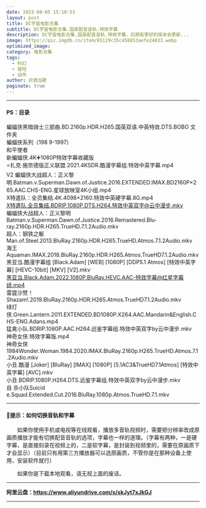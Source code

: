 ```yaml
---
date: 2023-08-05 15:10:53
layout: post
title: DC宇宙电影合集
subtitle: DC宇宙电影合集.国英配音音轨.特效字幕
description: DC宇宙电影合集.国英配音音轨.特效字幕，后期有更好的版本会更新...
image: https://pic.imgdb.cn/item/65129c35c458853aefe24833.webp
optimized_image: 
category: 电影合集
tags:
  - 科幻
  - 冒险
  - 动作
author: 对酒当歌
paginate: true
---
```



---

#### PS：目录

蝙蝠侠黑暗骑士三部曲.BD.2160p.HDR.H265.国英双语.中英特效.DTS.BOBO 文件夹  
蝙蝠侠系列（198 9-1997）  
和平使者  
新蝙蝠侠.4K➕1080P特效字幕收藏版  
⭐扎克·施奈德版正义联盟.2021.4KSDR.酷漫字幕组.特效中英字幕.mp4  
V2 蝙蝠侠大战超人：正义黎明.Batman.v.Superman.Dawn.of.Justice.2016.EXTENDED.IMAX.BD2160P×265.AAC.CHS-ENG.星球放映室4K小组.mp4  
X特遣队：全员集结.4K.4098×2160.特效中英硬字幕.8G.mp4  
X特遣队.全员集结.BDRIP.1080P.DTS.H264.特效中英双字@云中漫步.mkv  
蝙蝠侠大战超人：正义黎明Batman.v.Superman.Dawn.of.Justice.2016.Remastered.Blu-ray.2160p.HDR.H265.TrueHD.7.1.2Audio.mkv  
超人：钢铁之躯Man.of.Steel.2013.BluRay.2160p.HDR.H265.TrueHD.Atmos.7.1.2Audio.mkv  
海王Aquaman.IMAX.2018.BluRay.2160p.HDR.H265.Atmos.TrueHD7.1.2Audio.mkv  
黑亚当.酷漫字幕组 [Black.Adam] [WEB] [1080P] [DDP5.1 Atmos] [特效中英字幕] [HEVC-10bit] [MKV] [V2].mkv  
黑亚当.Black.Adam.2022.1080P.BluRay.HEVC.AAC-特效字幕@红星字幕组.mp4  
雷霆沙赞！Shazam!.2019.BluRay.2160p.HDR.H265.Atmos.TrueHD7.1.2Audio.mkv  
绿灯侠.Green.Lantern.2011.EXTENDED.BD1080P.X264.AAC.Mandarin&English.CHS-ENG.Adans.mp4  
猛禽小队.BDRIP.1080P.AAC.H264.远鉴字幕组.特效中英双字by云中漫步.mkv  
神奇女侠.特效字幕版.mp4  
神奇女侠1984Wonder.Woman.1984.2020.IMAX.BluRay.2160p.H265.TrueHD.Atmos.7.1.2Audio.mkv  
小丑.酷漫 [Joker] [BluRay] [IMAX] [1080P] [5.1AC3&TrueHD7.1Atmos] [特效中英字幕] [AVC].mkv  
小丑.BDRIP.1080P.H264.DTS.远鉴字幕组.特效中英双字by云中漫步.mkv  
自 杀小队Suicid e.Squad.Extended.Cut.2016.BluRay.1080p.Atmos.TrueHD.7.1.mkv  

---

#### 🔔提示：如何切换音轨和字幕

　　如果你使用手机或电视等在线观看，播放多音轨视频时，需要把分辨率改成原画质播放才能有切换配音音轨的选项，字幕也一样的道理。（字幕有两种，一是硬字幕，是直接刻录在视频上的，二是软字幕，是封装到视频里的，需要在原画质下才会显示）（目前只有用第三方播放器可以选原画质，不管你是在那种设备上使用，安装软件就行）

　　如果你是下载本地观看，请无视上面的废话。

---

**阿里云盘：<https://www.aliyundrive.com/s/skJyt7xJkGJ>**

---
